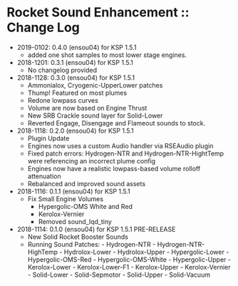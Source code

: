 # Rocket Sound Enhancement :: Change Log

* 2019-0102: 0.4.0 (ensou04) for KSP 1.5.1
	+ added one shot samples to most lower stage engines.
* 2018-1201: 0.3.1 (ensou04) for KSP 1.5.1
	+ No changelog provided
* 2018-1128: 0.3.0 (ensou04) for KSP 1.5.1
	+ Ammonialox, Cryogenic-UpperLower patches
	+ Thump! Featured on most plumes
	+ Redone lowpass curves
	+ Volume are now based on Engine Thrust
	+ New SRB Crackle sound layer for Solid-Lower
	+ Reverted Engage, Disengage and Flameout sounds to stock.
* 2018-1118: 0.2.0 (ensou04) for KSP 1.5.1
	+ Plugin Update
	+ Engines now uses a custom Audio handler via RSEAudio plugin
	+ Fixed patch errors: Hydrogen-NTR and Hydrogen-NTR-HightTemp were referencing an incorrect plume config
	+ Engines now have a realistic lowpass-based volume rolloff attenuation
	+ Rebalanced and improved sound assets
* 2018-1116: 0.1.1 (ensou04) for KSP 1.5.1
	+ Fix Small Engine Volumes
		- Hypergolic-OMS White and Red
		- Kerolox-Vernier
		- Removed sound_lqd_tiny
* 2018-1114: 0.1.0 (ensou04) for KSP 1.5.1 PRE-RELEASE
	+ New Solid Rocket Booster Sounds
	+ Running Sound Patches:
			- Hydrogen-NTR
			- Hydrogen-NTR-HighTemp
			- Hydrolox-Lower
			- Hydrolox-Upper
			- Hypergolic-Lower
			- Hypergolic-OMS-Red
			- Hypergolic-OMS-White
			- Hypergolic-Upper
			- Kerolox-Lower
			- Kerolox-Lower-F1
			- Kerolox-Upper
			- Kerolox-Vernier
			- Solid-Lower
			- Solid-Sepmotor
			- Solid-Upper
			- Solid-Vacuum
